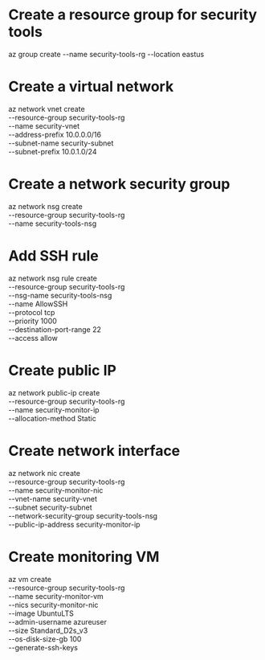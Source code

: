 # Create a resource group for security tools
az group create --name security-tools-rg --location eastus

# Create a virtual network
az network vnet create \
    --resource-group security-tools-rg \
    --name security-vnet \
    --address-prefix 10.0.0.0/16 \
    --subnet-name security-subnet \
    --subnet-prefix 10.0.1.0/24

# Create a network security group
az network nsg create \
    --resource-group security-tools-rg \
    --name security-tools-nsg

# Add SSH rule
az network nsg rule create \
    --resource-group security-tools-rg \
    --nsg-name security-tools-nsg \
    --name AllowSSH \
    --protocol tcp \
    --priority 1000 \
    --destination-port-range 22 \
    --access allow

# Create public IP
az network public-ip create \
    --resource-group security-tools-rg \
    --name security-monitor-ip \
    --allocation-method Static

# Create network interface
az network nic create \
    --resource-group security-tools-rg \
    --name security-monitor-nic \
    --vnet-name security-vnet \
    --subnet security-subnet \
    --network-security-group security-tools-nsg \
    --public-ip-address security-monitor-ip

# Create monitoring VM
az vm create \
    --resource-group security-tools-rg \
    --name security-monitor-vm \
    --nics security-monitor-nic \
    --image UbuntuLTS \
    --admin-username azureuser \
    --size Standard_D2s_v3 \
    --os-disk-size-gb 100 \
    --generate-ssh-keys